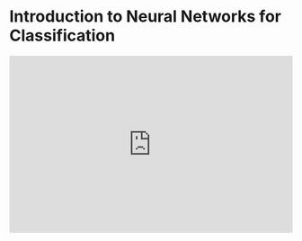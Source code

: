 <h1>Introduction to Neural Networks for Classification</h1>
<iframe width="100%" height="315" src="https://www.youtube.com/embed/iqQgED9vV7k" title="YouTube video player" frameborder="0" allow="accelerometer; autoplay; clipboard-write; encrypted-media; gyroscope; picture-in-picture" allowfullscreen></iframe>